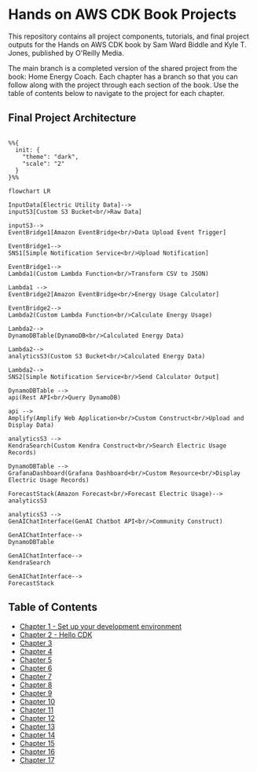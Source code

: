 # Hands on AWS CDK Book Projects

This repository contains all project components, tutorials, and final project outputs for the Hands on AWS CDK book by Sam Ward Biddle and Kyle T. Jones, published by O'Reilly Media.

The main branch is a completed version of the shared project from the book: Home Energy Coach. Each chapter has a branch so that you can follow along with the project through each section of the book. Use the table of contents below to navigate to the project for each chapter.

## Final Project Architecture

```mermaid

%%{
  init: {
    "theme": "dark",
    "scale": "2"
  }
}%%

flowchart LR

InputData[Electric Utility Data]-->
inputS3[Custom S3 Bucket<br/>Raw Data]

inputS3-->
EventBridge1[Amazon EventBridge<br/>Data Upload Event Trigger]

EventBridge1-->
SNS1[Simple Notification Service<br/>Upload Notification]

EventBridge1-->
Lambda1(Custom Lambda Function<br/>Transform CSV to JSON)

Lambda1 -->
EventBridge2[Amazon EventBridge<br/>Energy Usage Calculator]

EventBridge2-->
Lambda2(Custom Lambda Function<br/>Calculate Energy Usage)

Lambda2-->
DynamoDBTable(DynamoDB<br/>Calculated Energy Data)

Lambda2-->
analyticsS3(Custom S3 Bucket<br/>Calculated Energy Data)

Lambda2-->
SNS2[Simple Notification Service<br/>Send Calculator Output]

DynamoDBTable -->
api(Rest API<br/>Query DynamoDB)

api -->
Amplify(Amplify Web Application<br/>Custom Construct<br/>Upload and Display Data)

analyticsS3 -->
KendraSearch(Custom Kendra Construct<br/>Search Electric Usage Records)

DynamoDBTable -->
GrafanaDashboard(Grafana Dashboard<br/>Custom Resource<br/>Display Electric Usage Records)

ForecastStack(Amazon Forecast<br/>Forecast Electric Usage)-->
analyticsS3

analyticsS3 -->
GenAIChatInterface(GenAI Chatbot API<br/>Community Construct)

GenAIChatInterface-->
DynamoDBTable

GenAIChatInterface-->
KendraSearch

GenAIChatInterface-->
ForecastStack

```

## Table of Contents

- [Chapter 1 - Set up your development environment](https://github.com/hands-on-aws-cdk-book/hands-on-aws-cdk-book-projects/tree/chapter-1/)
- [Chapter 2 - Hello CDK](https://github.com/hands-on-aws-cdk-book/hands-on-aws-cdk-book-projects/tree/chapter-2/)
- [Chapter 3](https://github.com/hands-on-aws-cdk-book/hands-on-aws-cdk-book-projects/tree/chapter-3/)
- [Chapter 4](https://github.com/hands-on-aws-cdk-book/hands-on-aws-cdk-book-projects/tree/chapter-4/)
- [Chapter 5](https://github.com/hands-on-aws-cdk-book/hands-on-aws-cdk-book-projects/tree/chapter-5/)
- [Chapter 6](https://github.com/hands-on-aws-cdk-book/hands-on-aws-cdk-book-projects/tree/chapter-6/)
- [Chapter 7](https://github.com/hands-on-aws-cdk-book/hands-on-aws-cdk-book-projects/tree/chapter-7/)
- [Chapter 8](https://github.com/hands-on-aws-cdk-book/hands-on-aws-cdk-book-projects/tree/chapter-8/)
- [Chapter 9](https://github.com/hands-on-aws-cdk-book/hands-on-aws-cdk-book-projects/tree/chapter-9/)
- [Chapter 10](https://github.com/hands-on-aws-cdk-book/hands-on-aws-cdk-book-projects/tree/chapter-10/)
- [Chapter 11](https://github.com/hands-on-aws-cdk-book/hands-on-aws-cdk-book-projects/tree/chapter-11/)
- [Chapter 12](https://github.com/hands-on-aws-cdk-book/hands-on-aws-cdk-book-projects/tree/chapter-12/)
- [Chapter 13](https://github.com/hands-on-aws-cdk-book/hands-on-aws-cdk-book-projects/tree/chapter-13/)
- [Chapter 14](https://github.com/hands-on-aws-cdk-book/hands-on-aws-cdk-book-projects/tree/chapter-14/)
- [Chapter 15](https://github.com/hands-on-aws-cdk-book/hands-on-aws-cdk-book-projects/tree/chapter-15/)
- [Chapter 16](https://github.com/hands-on-aws-cdk-book/hands-on-aws-cdk-book-projects/tree/chapter-16/)
- [Chapter 17](https://github.com/hands-on-aws-cdk-book/hands-on-aws-cdk-book-projects/tree/chapter-17/)
